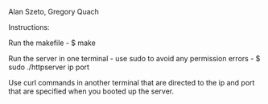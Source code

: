 Alan Szeto, Gregory Quach

Instructions:

Run the makefile
	- $ make

Run the server in one terminal - use sudo to avoid any permission errors
	- $ sudo ./httpserver ip port

Use curl commands in another terminal that are directed to the ip and port that are specified when you booted up the server.
